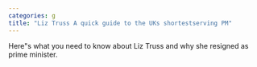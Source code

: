 ```yaml
---
categories: g
title: "Liz Truss A quick guide to the UKs shortestserving PM"
---
```

Here"s what you need to know about Liz Truss and why she resigned as prime minister.